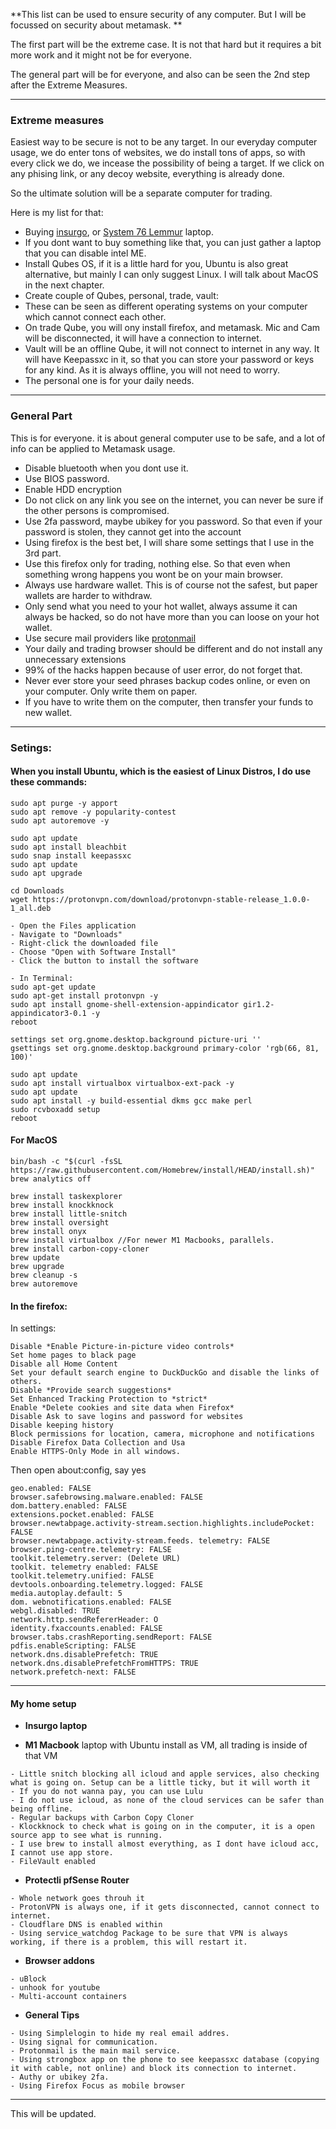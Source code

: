 **This list can be used to ensure security of any computer. But I will be focussed on security about metamask. **

The first part will be the extreme case. It is not that hard but it requires a bit more work and it might not be for everyone.

The general part will be for everyone, and also can be seen the 2nd step after the Extreme Measures.

---
### Extreme measures

Easiest way to be secure is not to be any target. In our everyday computer usage, we do enter tons of websites, we do install tons of apps, so with every click we do, we incease the possibility of being a target. If we click on any phising link, or any decoy website, everything is already done.

So the ultimate solution will be a separate computer for trading.

Here is my list for that:
- Buying [insurgo](https://insurgo.ca/), or [System 76 Lemmur](https://system76.com/laptops/lemur) laptop.
- If you dont want to buy something like that, you can just gather a laptop that you can disable intel ME. 
- Install Qubes OS, if it is a little hard for you, Ubuntu is also great alternative, but mainly I can only suggest Linux. I will talk about MacOS in the next chapter.
- Create couple of Qubes, personal, trade, vault:
- These can be seen as different operating systems on your computer which cannot connect each other.
- On trade Qube, you will ony install firefox, and metamask. Mic and Cam will be disconnected, it will have a connection to internet.
- Vault will be an offline Qube, it will not connect to internet in any way. It will have Keepassxc in it, so that you can store your password or keys for any kind. As it is always offline, you will not need to worry.
- The personal one is for your daily needs.

---
### General Part

This is for everyone. it is about general computer use to be safe, and a lot of info can be applied to Metamask usage.

- Disable bluetooth when you dont use it.
- Use BIOS password.
- Enable HDD encryption
- Do not click on any link you see on the internet, you can never be sure if the other persons is compromised.
- Use 2fa password, maybe ubikey for you password. So that even if your password is stolen, they cannot get into the account
- Using firefox is the best bet, I will share some settings that I use in the 3rd part.
- Use this firefox only for trading, nothing else. So that even when something wrong happens you wont be on your main browser.
- Always use hardware wallet. This is of course not the safest, but paper wallets are harder to withdraw.
- Only send what you need to your hot wallet, always assume it can always be hacked, so do not have more than you can loose on your hot wallet.
- Use secure mail providers like [protonmail](https://protonmail.com/)
- Your daily and trading browser should be different and do not install any unnecessary extensions
- 99% of the hacks happen because of user error, do not forget that.
- Never ever store your seed phrases backup codes online, or even on your computer. Only write them on paper.
- If you have to write them on the computer, then transfer your funds to new wallet.

---
### Setings:

#### When you install Ubuntu, which is the easiest of Linux Distros, I do use these commands:
```
sudo apt purge -y apport
sudo apt remove -y popularity-contest
sudo apt autoremove -y

sudo apt update
sudo apt install bleachbit
sudo snap install keepassxc
sudo apt update
sudo apt upgrade

cd Downloads
wget https://protonvpn.com/download/protonvpn-stable-release_1.0.0-1_all.deb

- Open the Files application
- Navigate to "Downloads"
- Right-click the downloaded file
- Choose "Open with Software Install"
- Click the button to install the software

- In Terminal:
sudo apt-get update
sudo apt-get install protonvpn -y
sudo apt install gnome-shell-extension-appindicator gir1.2-appindicator3-0.1 -y
reboot

settings set org.gnome.desktop.background picture-uri ''
gsettings set org.gnome.desktop.background primary-color 'rgb(66, 81, 100)'

sudo apt update
sudo apt install virtualbox virtualbox-ext-pack -y
sudo apt update
sudo apt install -y build-essential dkms gcc make perl
sudo rcvboxadd setup
reboot
```

#### For MacOS
```
bin/bash -c "$(curl -fsSL https://raw.githubusercontent.com/Homebrew/install/HEAD/install.sh)"
brew analytics off

brew install taskexplorer
brew install knockknock
brew install little-snitch
brew install oversight
brew install onyx
brew install virtualbox //For newer M1 Macbooks, parallels.
brew install carbon-copy-cloner
brew update
brew upgrade
brew cleanup -s
brew autoremove 

```

#### In the firefox:
In settings:
```
Disable *Enable Picture-in-picture video controls*
Set home pages to black page
Disable all Home Content
Set your default search engine to DuckDuckGo and disable the links of others.
Disable *Provide search suggestions*
Set Enhanced Tracking Protection to *strict*
Enable *Delete cookies and site data when Firefox*
Disable Ask to save logins and password for websites
Disable keeping history
Block permissions for location, camera, microphone and notifications
Disable Firefox Data Collection and Usa
Enable HTTPS-Only Mode in all windows.
```
Then open about:config, say yes
```
geo.enabled: FALSE
browser.safebrowsing.malware.enabled: FALSE
dom.battery.enabled: FALSE
extensions.pocket.enabled: FALSE
browser.newtabpage.activity-stream.section.highlights.includePocket: FALSE
browser.newtabpage.activity-stream.feeds. telemetry: FALSE
browser.ping-centre.telemetry: FALSE
toolkit.telemetry.server: (Delete URL)
toolkit. telemetry enabled: FALSE
toolkit.telemetry.unified: FALSE
devtools.onboarding.telemetry.logged: FALSE
media.autoplay.default: 5
dom. webnotifications.enabled: FALSE
webgl.disabled: TRUE
network.http.sendRefererHeader: O
identity.fxaccounts.enabled: FALSE
browser.tabs.crashReporting.sendReport: FALSE
pdfis.enableScripting: FALSE
network.dns.disablePrefetch: TRUE
network.dns.disablePrefetchFromHTTPS: TRUE
network.prefetch-next: FALSE
```
---
#### My home setup

- **Insurgo laptop**

- **M1 Macbook** laptop with Ubuntu install as VM, all trading is inside of that VM
```
- Little snitch blocking all icloud and apple services, also checking what is going on. Setup can be a little ticky, but it will worth it
- If you do not wanna pay, you can use Lulu
- I do not use icloud, as none of the cloud services can be safer than being offline.
- Regular backups with Carbon Copy Cloner
- Klockknock to check what is going on in the computer, it is a open source app to see what is running.
- I use brew to install almost everything, as I dont have icloud acc, I cannot use app store.
- FileVault enabled
```

- **Protectli pfSense Router**
```
- Whole network goes throuh it
- ProtonVPN is always one, if it gets disconnected, cannot connect to internet.
- Cloudflare DNS is enabled within
- Using service_watchdog Package to be sure that VPN is always working, if there is a problem, this will restart it.
```

- **Browser addons**
```
- uBlock
- unhook for youtube
- Multi-account containers
```

- **General Tips**
```
- Using Simplelogin to hide my real email addres.
- Using signal for communication.
- Protonmail is the main mail service.
- Using strongbox app on the phone to see keepassxc database (copying it with cable, not online) and block its connection to internet.
- Authy or ubikey 2fa.
- Using Firefox Focus as mobile browser
```

---

This will be updated.
